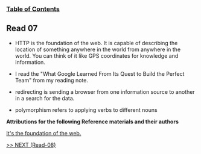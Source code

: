 
### [Table of Contents](https://wondwosentsige.github.io/code-301-reading-notes/Home)

## Read 07


- HTTP is the foundation of the web. It is capable of describing the location of something anywhere in the world from anywhere in the world. You can think of it like GPS coordinates for knowledge and information.


- I read the "What Google Learned From Its Quest to Build the Perfect Team" from my reading note. 

- redirecting is sending a browser from one information source to another in a search for the data.

- polymorphism refers to applying verbs to different nouns













__Attributions for the following Reference materials and their authors__


[It's the foundation of the web.](https://gist.github.com/brookr/5977550)







[>> NEXT (Read-08)](https://wondwosentsige.github.io/code-301-reading-notes/class-08)



